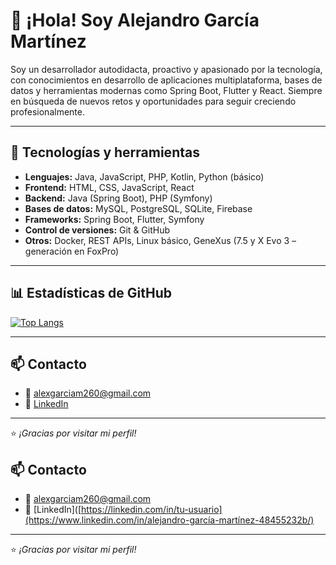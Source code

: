 # 👋 ¡Hola! Soy Alejandro García Martínez

Soy un desarrollador autodidacta, proactivo y apasionado por la tecnología, con conocimientos en desarrollo de aplicaciones multiplataforma, bases de datos y herramientas modernas como Spring Boot, Flutter y React. Siempre en búsqueda de nuevos retos y oportunidades para seguir creciendo profesionalmente.

---

## 🚀 Tecnologías y herramientas

- **Lenguajes:** Java, JavaScript, PHP, Kotlin, Python (básico)  
- **Frontend:** HTML, CSS, JavaScript, React  
- **Backend:** Java (Spring Boot), PHP (Symfony)  
- **Bases de datos:** MySQL, PostgreSQL, SQLite, Firebase  
- **Frameworks:** Spring Boot, Flutter, Symfony  
- **Control de versiones:** Git & GitHub  
- **Otros:** Docker, REST APIs, Linux básico, GeneXus (7.5 y X Evo 3 – generación en FoxPro)

---

## 📊 Estadísticas de GitHub

[![Top Langs](https://github-readme-stats.vercel.app/api/top-langs/?username=AlejandroGarciaMartinez2000&layout=compact&theme=default)](https://github.com/AlejandroGarciaMartinez2000)

---

## 📫 Contacto

- 📧 alexgarciam260@gmail.com  
- 💼 [LinkedIn](https://www.linkedin.com/in/alejandro-garcía-martínez-48455232b/)

---

⭐ _¡Gracias por visitar mi perfil!_


## 📫 Contacto

- 📧 alexgarciam260@gmail.com  
- 💼 [LinkedIn]([https://linkedin.com/in/tu-usuario](https://www.linkedin.com/in/alejandro-garcía-martínez-48455232b/)

---

⭐ _¡Gracias por visitar mi perfil!_
